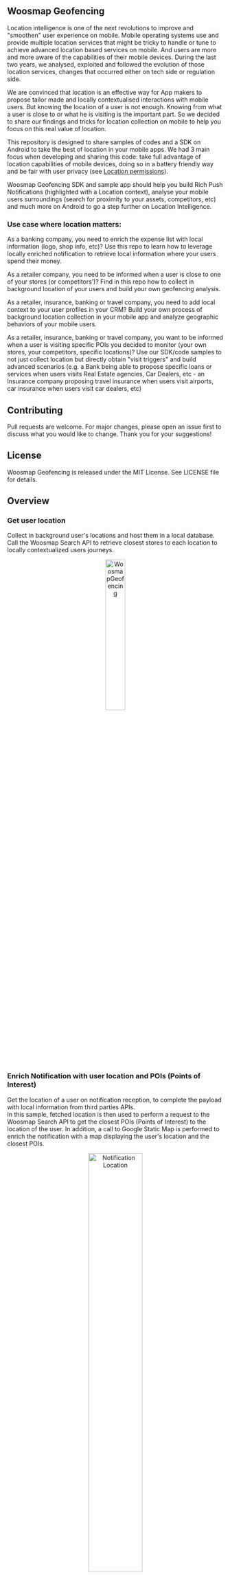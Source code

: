 
## Woosmap Geofencing

Location intelligence is one of the next revolutions to improve and "smoothen" user experience on mobile. 
Mobile operating systems use and provide multiple location services that might be tricky to handle or tune to achieve advanced location based services on mobile. And users are more and more aware of the capabilities of their mobile devices.
During the last two years, we analysed, exploited and followed the evolution of those location services, changes that occurred either on tech side or regulation side.

We are convinced that location is an effective way for App makers to propose tailor made and locally contextualised interactions with mobile users.
But knowing the location of a user is not enough. Knowing from what a user is close to or what he is visiting is the important part. So we decided to share our findings and tricks for location collection on mobile to help you focus on this real value of location. 

This repository is designed to share samples of codes and a SDK on Android to take the best of location in your mobile apps. 
We had 3 main focus when developing and sharing this code: take full advantage of location capabilities of mobile devices, doing so in a battery friendly way and be fair with user privacy (see [Location permissions](./doc/CheckLocationpermissions.md)). 

Woosmap Geofencing SDK and sample app should help you build Rich Push Notifications (highlighted with a Location context), analyse your mobile users surroundings (search for proximity to your assets, competitors, etc) and much more on Android to go a step further on Location Intelligence.

### Use case where location matters:

As a banking company, you need to enrich the expense list with local information (logo, shop info, etc)? Use this repo to learn how to leverage locally enriched notification to retrieve local information where your users spend their money.

As a retailer company, you need to be informed when a user is close to one of your stores (or competitors’)? Find in this repo how to collect in background location of your users and build your own geofencing analysis.

As a retailer, insurance, banking or travel company, you need to add local context to your user profiles in your CRM? Build your own process of background location collection in your mobile app and analyze geographic behaviors of your mobile users.

As a retailer, insurance, banking or travel company, you want to be informed when a user is visiting specific POIs you decided to monitor (your own stores, your competitors, specific locations)? Use our SDK/code samples to not just collect location but directly obtain "visit triggers" and build advanced scenarios (e.g. a Bank being able to propose specific loans or services when users visits Real Estate agencies, Car Dealers, etc - an Insurance company proposing travel insurance when users visit airports, car insurance when users visit car dealers, etc)

## Contributing

Pull requests are welcome. For major changes, please open an issue first to discuss what you would like to change.
Thank you for your suggestions!

## License
Woosmap Geofencing is released under the MIT License. See LICENSE file for details.

##  Overview

### Get user location 

Collect in background user's locations and host them in a local database. Call the Woosmap Search API to retrieve closest stores to each location to locally contextualized users journeys.

<p align="center">
  <img alt="WoosmapGeofencing" src="/assets/WoosmapGeofencing1.png" width="30%">
</p>

### Enrich Notification with user location and POIs (Points of Interest)
Get the location of a user on notification reception, to complete the payload with local information from third parties APIs.  
In this sample, fetched location is then used to perform a request to the Woosmap Search API to get the closest POIs (Points of Interest) to the location of the user. In addition, a call to Google Static Map is performed to enrich the notification with a map displaying the user's location and the closest POIs.

<p align="center">
  <img alt="Notification Location" src="/assets/2Markers.png" width="50%">
</p>

### Detect Visits (spending time at one place) of your users 
Get the location and the time spent when a user is visiting places. Once again use the Woosmap Search API if needed to detect if your users visit you stores, your competitors or POI you may want to monitor. 

<p align="center">
  <img alt="Visit" src="/assets/visit.png" width="50%">
</p>

##  Pre-requisites
-   Android SDK 26+ (tested witht he simulator and real devices)
Disclaimer: the code should be comatible with Android 6 but it was not tested.
-   Android Build Tools
-   Android Support Repository
-   Firebase Credentials

### Installation
* This sample uses the Gradle build system. To build this project, use the "gradlew build" command or use "Import Project" in Android Studio.
* Get config file for your Android app
* Compile and install the mobile app onto your mobile device.
* Download Firebase config file:
	1.  Sign in to Firebase, then open your project.
	2.  Click <img src="https://storage.googleapis.com/support-kms-prod/vMSwtm9y2uvHQAg2OfjmWpsBMtG4xwSIPWxh" alt="the Settings icon" width="2%">, then select  **Project settings**.
	3.  In the  **Your apps**  card, select the package name of the app for which you need a config file.
	4.  Click  ![](https://lh3.googleusercontent.com/F_l_k73LFMmhZzlG3uUxR85785RlZFMYIszJFNl6Xq4k_xMLdgotg_O95JGyk8bSlQ=w24) **google-services.json**, then add it to your app.
 * If you don't config Firebase and don't add the file **google-services.json** to compile the project. So remove the below line from your app-level build.gradle in the app who triggered parsing.
```java
apply plugin: 'com.google.gms.google-services'
```

### Get Keys
* Get the token in the log debug.
* If you want a map in the notification and a map in your app, get Google Maps API Key for requesting a static map (see [Google documentation](https://developers.google.com/maps/documentation/maps-static/get-api-key))
<p align="center">
 	<img src="./assets/GmapStatic.png" alt="Google map Static" width="50%">
</p>

<p align="center">
 	<img src="./assets/appMap.png" alt="Google map in app" width="50%">
</p>


* If you want to retrieve the closest store to the user's location, load your assets in a Woosmap Project and get a Woosmap Key API (see [Woosmap developer documentation](https://developers.woosmap.com/get-started).)
<p align="center">
	<img src="./assets/SearchAPIList.png" alt="Search API" width="50%">
</p>
<p align="center">
	<img src="./assets/SearchAPIonly.png" alt="Search API" width="50%">
</p>

* If you don't use any third party API and don’t define API keys, the notification and the app will only display the location (lat/long) of the user.
<p align="center">
	<img src="./assets/userLocation.png" alt="User Location" width="50%">
</p>

<p align="center">
	<img src="./assets/userLocationApp.png" alt="User Location" width="50%">
</p>

## Usage 
The first step that should always be done each time your app is launched (in Foreground AND Background) is to set your Woosmap Private key Search API. This should be done as early as possible in your `mainActivity` on the method `onCreate`.

### Import and instanciate Woosmap library

Instanciate Woosmap and set keys: 
```java
@Override
protected void onCreate(Bundle savedInstanceState) {
    super.onCreate(savedInstanceState);
    setContentView(R.layout.activity_main);
	
	// Set Keys  
	WoosmapSettings.privateKeySearchAPI = "";  
	WoosmapSettings.privateKeyGMPStatic = "";

    // Instanciate woosmap object
    this.woosmap = Woosmap.getInstance().initializeWoosmap(this);
      
	
    this.woosmap.setLocationReadyListener(new WoosLocationReadyListener());
    this.woosmap.setSearchAPIReadyListener (new WoosSearchAPIReadyListener ());
    this.woosmap.setVisitReadyListener (new WoosVisitReadyListener ());

    // Visit Detection Enable
    this.woosmap.setVisitEnable (true);

    // For android version >= 8 you have to create a channel or use the woosmap's channel
    if (Build.VERSION.SDK_INT >= Build.VERSION_CODES.O) {
        this.woosmap.createWoosmapNotifChannel();
    }
}
@Override
public void onResume() {
    super.onResume();
    if (checkPermissions()) {
        Log.d("WoosmapGeofencing", "Permission OK");
        this.woosmap.onResume();
    } else {
        Log.d("WoosmapGeofencing", "Permission NOK");
        requestPermissions();
    }
}

@Override
public void onPause(){
    super.onPause();
    Log.d("WoosmapGeofencing", "BackGround");
    if (checkPermissions()) {
        this.woosmap.onPause();
    }
}
```

To get Google map in the app, add your GMP SDK android key in the manifest: 
```xml
<?xml version="1.0" encoding="utf-8"?>
<manifest xmlns:android="http://schemas.android.com/apk/res/android"
    package="com.webgeoservices.sample">

    <uses-permission android:name="android.permission.INTERNET" />
    ...
	...

    <application
      ...
      ...

    	<meta-data
            android:name="com.google.android.geo.API_KEY"
            android:value="GMP_KEY"/>

    </application>

</manifest>
```

To work properly, you have to instanciate the Woosmap object in the onCreate function and call Woosmap's onResume and onPause functions.

### Configure filters to refresh location and activate visits detection

You can make filters:
* Time to refresh user's location in seconds:
```java 
static public int currentLocationTimeFilter = 0;  
 ```
 * Distance to refresh user's location in meter:
```java 
static public int currentLocationDistanceFilter = 0;  
 ```
 * Time to request Search API in seconds:
```java 
static public int searchAPITimeFilter = 0;  
 ```  
 * Distance to request Search API  in meter: 
```java  
static public int searchAPIDistanceFilter = 0;  
 ``` 
 * Accuracy of the location in meters:
```java   
static public int accuracyFilter = 0;  
 ```
  * Distance detection threshold for visits:
```java   
static public double distanceDetectionThresholdVisits = 25.0;
 ```
 * Delay for outdated notification in seconds: 
```java   
static public int outOfTimeDelay = 300;
 ```
To apply filters,  set the filters in singleton `WoosmapSettings` like this:
```java   
WoosmapSettings.currentLocationTimeFilter = 30; 
```

The default parameters were determined by testing in real conditions in order to obtain the best data while consuming little battery, you can modify them according to your use cases.
### Retrieve User Location

In your `mainActivity`, create a Listener connect to the interface `Woosmap.LocationReadyListener` and set a callback to retrieve user current location.

```java
public class WoosLocationReadyListener implements Woosmap.LocationReadyListener
{
    public void LocationReadyCallback(Location location)
    {
        onLocationCallback(location);
    }
}

private void onLocationCallback(Location currentLocation) {
    ...
}
```

### Retrieve POIs from Search API

In your `mainActivity`, create a listener connected to the interface `Woosmap.SearchAPIReadyListener` and set a callback to retrieve POIs from the Search API request.
```java
public class WoosSearchAPIReadyListener implements Woosmap.SearchAPIReadyListener  
{  
    public void SearchAPIReadyCallback(POI poi)  
    {  
        onPOICallback(poi);  
  }  
}  
  
private void onPOICallback(POI poi) {  
    // get POI
}
```

### Retrieve visit detection 

In your `mainActivity`, create a listener connected to the interface `Woosmap.VisitReadyListener` and set a callback to retrieve visits.
```java
private void onPOICallback(POI poi) {  
    new POITask(getApplicationContext (),this).execute();  
}  
  
public class WoosVisitReadyListener implements Woosmap.VisitReadyListener  
{  
    public void VisitReadyCallback(Visit visit)  
    {  
        onVisitCallback(visit);  
  }  
}  
  
private void onVisitCallback(Visit visit) {  
    // get visit  
}
```

### Enable location after a device reboot
#### Create the BroadcasReceiver
To collect location after a device reboot without having to relaunch the application, you have to create a Broadcast which launches the jobInstantService `WoosmapRebootJobService` when it receives the BOOT_COMPLETED event.
```java
package com.webgeoservices.sample;  
  
import android.content.BroadcastReceiver;  
import android.content.Context;  
import android.content.Intent;  
  
import com.webgeoservices.woosmapGeofencing.WoosmapRebootJobService;  
  
public class RunOnStartup extends BroadcastReceiver {  
  
    public void onReceive(Context context, Intent intent) {  
        if ("android.intent.action.BOOT_COMPLETED".equals(intent.getAction())) {  
            WoosmapRebootJobService.enqueueWork(context, new Intent());  
  }  
    }  
}
```

#### Add the BroadcastReceiver to the Manifest
Add the permission `android.permission.RECEIVE_BOOT_COMPLETED`
```
<uses-permission android:name="android.permission.RECEIVE_BOOT_COMPLETED" />
```
Then, just declare your receiver in the Manifest.xml in the application bloc

```
<receiver android:name=".RunOnStartup">
    <intent-filter>
        <action android:name="android.intent.action.BOOT_COMPLETED"/>
        <category android:name="android.intent.category.DEFAULT" />
    </intent-filter>
</receiver>
```

## Simulate Notification
-   Get the notification token in the log debug or on the main screen of the demo app.
    
-   Install the app PushNotification from the github repo: [https://github.com/onmyway133/PushNotifications](https://github.com/onmyway133/PushNotifications). This desktop app will help you simulate notification sending if you do not have any other Notification Solutions.
    
-   Enter your server key: [https://github.com/onmyway133/PushNotifications#android-server-key](https://github.com/onmyway133/PushNotifications#android-server-key)
    
-   Enter a message in json format like this "{"location":"1","timestamp":"1589288354"}". The object "location" allows to have a location (lat/long) displayed in the notification. The "timestamp" object validates the delay between the server time and the mobile time to check if the retrieved location is not outdated (if difference between server and mobile time is greater than 300 sec, notification will not be displayed).
    
-   If you want to send notification directly from an Android app, you can use this project: [https://github.com/megamendhie/Notify](https://github.com/megamendhie/Notify). Change the code to enter the server key and the notification token of the app to target.



## Additional Documentation

* [Enabling Location](./doc/EnablingLocation.md): To use location, first enable associated services on the user device. Find out here how to do it and more importantly what are the different permissions and consequences of choices made by the users.

* [Set up a Firebase Cloud Messaging](./doc/EnablingLocation.md): Find out how to add Firebase Messaging to your App and regularly check if your notification token is up to date.

* [Handling messages](./doc/HandlingMessages.md): If you are here, it’s because you want custom notifications. Find out here how to handle those.

* [Check Location permissions](./doc/CheckLocationpermissions.md): Retrieve location from the OS location services to enrich your notification.

* [Check Timestamp of the payload](./doc/CheckTimeStamp.md): Because differences may occur between sending time and reception time, you may need to check it before retrieving a location.

* [APIs request](./doc/APIsrequest.md): Location of the mobile is one thing but knowing from what the mobile is close to is another thing. Find out here how to use Woosmap Search API to “geo contextualize” the location of your users.

* [Visit Algorithm](./doc/VisitAlgorithm.md): You will find a diagram explaining the algorithm of visits.
